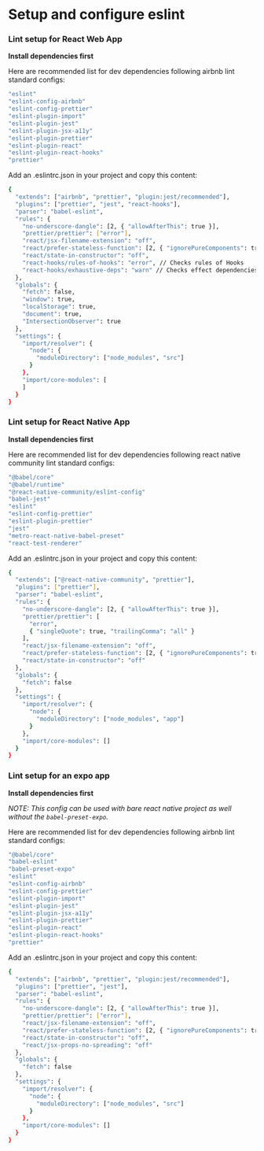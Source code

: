 # Setup and configure eslint

### Lint setup for React Web App

**Install dependencies first**

Here are recommended list for dev dependencies following airbnb lint standard configs:

```bash
"eslint"
"eslint-config-airbnb"
"eslint-config-prettier"
"eslint-plugin-import"
"eslint-plugin-jest"
"eslint-plugin-jsx-a11y"
"eslint-plugin-prettier"
"eslint-plugin-react"
"eslint-plugin-react-hooks"
"prettier"
```

Add an .eslintrc.json in your project and copy this content:

```bash
{
  "extends": ["airbnb", "prettier", "plugin:jest/recommended"],
  "plugins": ["prettier", "jest", "react-hooks"],
  "parser": "babel-eslint",
  "rules": {
    "no-underscore-dangle": [2, { "allowAfterThis": true }],
    "prettier/prettier": ["error"],
    "react/jsx-filename-extension": "off",
    "react/prefer-stateless-function": [2, { "ignorePureComponents": true }],
    "react/state-in-constructor": "off",
    "react-hooks/rules-of-hooks": "error", // Checks rules of Hooks
    "react-hooks/exhaustive-deps": "warn" // Checks effect dependencies
  },
  "globals": {
    "fetch": false,
    "window": true,
    "localStorage": true,
    "document": true,
    "IntersectionObserver": true
  },
  "settings": {
    "import/resolver": {
      "node": {
        "moduleDirectory": ["node_modules", "src"]
      }
    },
    "import/core-modules": [
    ]
  }
}
```

### Lint setup for React Native App

**Install dependencies first**

Here are recommended list for dev dependencies following react native community lint standard configs:

```bash
"@babel/core"
"@babel/runtime"
"@react-native-community/eslint-config"
"babel-jest"
"eslint"
"eslint-config-prettier"
"eslint-plugin-prettier"
"jest"
"metro-react-native-babel-preset"
"react-test-renderer"
```

Add an .eslintrc.json in your project and copy this content:

```bash
{
  "extends": ["@react-native-community", "prettier"],
  "plugins": ["prettier"],
  "parser": "babel-eslint",
  "rules": {
    "no-underscore-dangle": [2, { "allowAfterThis": true }],
    "prettier/prettier": [
      "error",
      { "singleQuote": true, "trailingComma": "all" }
    ],
    "react/jsx-filename-extension": "off",
    "react/prefer-stateless-function": [2, { "ignorePureComponents": true }],
    "react/state-in-constructor": "off"
  },
  "globals": {
    "fetch": false
  },
  "settings": {
    "import/resolver": {
      "node": {
        "moduleDirectory": ["node_modules", "app"]
      }
    },
    "import/core-modules": []
  }
}
```

### Lint setup for an expo app

**Install dependencies first**

_NOTE: This config can be used with bare react native project as well without the `babel-preset-expo`._

Here are recommended list for dev dependencies following airbnb lint standard configs:

```bash
"@babel/core"
"babel-eslint"
"babel-preset-expo"
"eslint"
"eslint-config-airbnb"
"eslint-config-prettier"
"eslint-plugin-import"
"eslint-plugin-jest"
"eslint-plugin-jsx-a11y"
"eslint-plugin-prettier"
"eslint-plugin-react"
"eslint-plugin-react-hooks"
"prettier"
```

Add an .eslintrc.json in your project and copy this content:

```bash
{
  "extends": ["airbnb", "prettier", "plugin:jest/recommended"],
  "plugins": ["prettier", "jest"],
  "parser": "babel-eslint",
  "rules": {
    "no-underscore-dangle": [2, { "allowAfterThis": true }],
    "prettier/prettier": ["error"],
    "react/jsx-filename-extension": "off",
    "react/prefer-stateless-function": [2, { "ignorePureComponents": true }],
    "react/state-in-constructor": "off",
    "react/jsx-props-no-spreading": "off"
  },
  "globals": {
    "fetch": false
  },
  "settings": {
    "import/resolver": {
      "node": {
        "moduleDirectory": ["node_modules", "src"]
      }
    },
    "import/core-modules": []
  }
}

```
